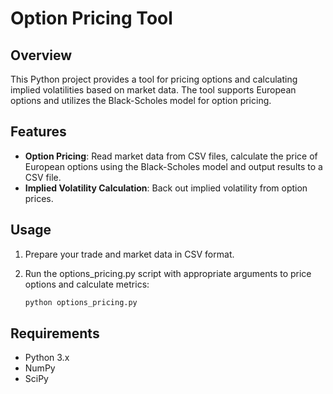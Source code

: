 # Option Pricing Tool

## Overview

This Python project provides a tool for pricing options and calculating implied volatilities based on market data. The tool supports European options and utilizes the Black-Scholes model for option pricing.

## Features

- **Option Pricing**: Read market data from CSV files, calculate the price of European options using the Black-Scholes model and output results to a CSV file.
- **Implied Volatility Calculation**: Back out implied volatility from option prices.

## Usage 

1. Prepare your trade and market data in CSV format.
2. Run the options_pricing.py script with appropriate arguments to price options and calculate metrics:
   
   ```python
   python options_pricing.py
   ```

## Requirements

- Python 3.x
- NumPy
- SciPy



